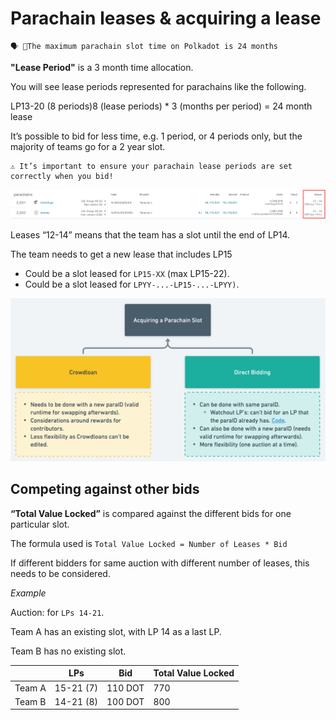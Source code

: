 # Parachain leases & acquiring a lease

    🗣️ 📝The maximum parachain slot time on Polkadot is 24 months

**"Lease Period"** is a 3 month time allocation.

You will see lease periods represented for parachains like the following.

LP13-20 (8 periods)8 (lease periods) \* 3 (months per period) = 24 month lease

It’s possible to bid for less time, e.g. 1 period, or 4 periods only, but the majority of teams go for a 2 year slot.

    ⚠️ It’s important to ensure your parachain lease periods are set correctly when you bid!

![Screenshot](assets/parachains-leases/screenshot.png)

Leases “12-14” means that the team has a slot until the end of LP14.

The team needs to get a new lease that includes LP15

- Could be a slot leased for `LP15-XX` (max LP15-22).
- Could be a slot leased for `LPYY-...-LP15-...-LPYY)`.

![acquiring](assets/parachains-leases/acquiring.png)

## Competing against other bids

**“Total Value Locked”** is compared against the different bids for one particular slot.

The formula used is `Total Value Locked = Number of Leases * Bid`

If different bidders for same auction with different number of leases, this needs to be considered.

_Example_

Auction: for `LPs 14-21`.

Team A has an existing slot, with LP 14 as a last LP.

Team B has no existing slot.

|        | LPs       | Bid     | Total Value Locked |
| ------ | --------- | ------- | ------------------ |
| Team A | 15-21 (7) | 110 DOT | 770                |
| Team B | 14-21 (8) | 100 DOT | 800                |
